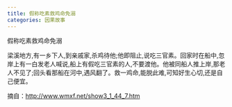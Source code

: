 ```yaml
---
title: 假称吃素救鸡命免溺
categories: 因果故事
---
```


	   
假称吃素救鸡命免溺

梁溪地方,有一乡下人,到亲戚家,杀鸡待他;他即阻止,说吃三官素。回家时在船中,忽岸上有一白发老人喊说,船上有假吃三官素的人,不要渡他。他被同船人推上岸,那老人不见了;回头看那船在河中,遇风翻了。救一鸡命,能脱此难,可知好生心切,还是自己便宜。


摘自：http://www.wmxf.net/show3_1_44_7.htm